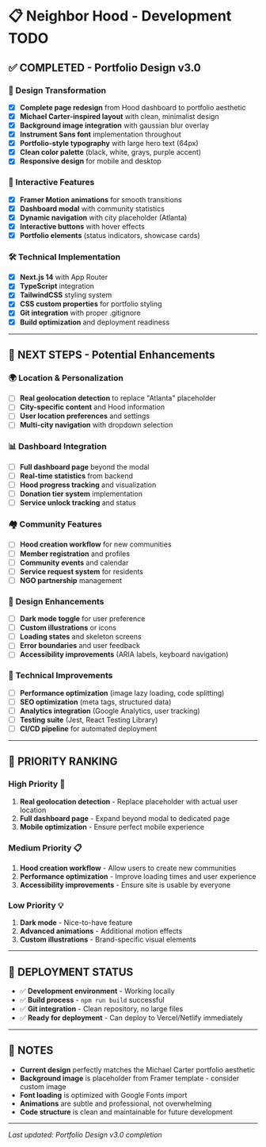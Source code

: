 # 📋 Neighbor Hood - Development TODO

## ✅ **COMPLETED - Portfolio Design v3.0**

### 🎨 Design Transformation
- [x] **Complete page redesign** from Hood dashboard to portfolio aesthetic
- [x] **Michael Carter-inspired layout** with clean, minimalist design
- [x] **Background image integration** with gaussian blur overlay
- [x] **Instrument Sans font** implementation throughout
- [x] **Portfolio-style typography** with large hero text (64px)
- [x] **Clean color palette** (black, white, grays, purple accent)
- [x] **Responsive design** for mobile and desktop

### 🚀 Interactive Features
- [x] **Framer Motion animations** for smooth transitions
- [x] **Dashboard modal** with community statistics
- [x] **Dynamic navigation** with city placeholder (Atlanta)
- [x] **Interactive buttons** with hover effects
- [x] **Portfolio elements** (status indicators, showcase cards)

### 🛠 Technical Implementation
- [x] **Next.js 14** with App Router
- [x] **TypeScript** integration
- [x] **TailwindCSS** styling system
- [x] **CSS custom properties** for portfolio styling
- [x] **Git integration** with proper .gitignore
- [x] **Build optimization** and deployment readiness

---

## 🔄 **NEXT STEPS - Potential Enhancements**

### 🌍 **Location & Personalization**
- [ ] **Real geolocation detection** to replace "Atlanta" placeholder
- [ ] **City-specific content** and Hood information
- [ ] **User location preferences** and settings
- [ ] **Multi-city navigation** with dropdown selection

### 📊 **Dashboard Integration**
- [ ] **Full dashboard page** beyond the modal
- [ ] **Real-time statistics** from backend
- [ ] **Hood progress tracking** and visualization
- [ ] **Donation tier system** implementation
- [ ] **Service unlock tracking** and status

### 🏘️ **Community Features**
- [ ] **Hood creation workflow** for new communities
- [ ] **Member registration** and profiles
- [ ] **Community events** and calendar
- [ ] **Service request system** for residents
- [ ] **NGO partnership** management

### 🎨 **Design Enhancements**
- [ ] **Dark mode toggle** for user preference
- [ ] **Custom illustrations** or icons
- [ ] **Loading states** and skeleton screens
- [ ] **Error boundaries** and user feedback
- [ ] **Accessibility improvements** (ARIA labels, keyboard navigation)

### 🔧 **Technical Improvements**
- [ ] **Performance optimization** (image lazy loading, code splitting)
- [ ] **SEO optimization** (meta tags, structured data)
- [ ] **Analytics integration** (Google Analytics, user tracking)
- [ ] **Testing suite** (Jest, React Testing Library)
- [ ] **CI/CD pipeline** for automated deployment

---

## 🎯 **PRIORITY RANKING**

### **High Priority** 🚨
1. **Real geolocation detection** - Replace placeholder with actual user location
2. **Full dashboard page** - Expand beyond modal to dedicated page
3. **Mobile optimization** - Ensure perfect mobile experience

### **Medium Priority** 📋
1. **Hood creation workflow** - Allow users to create new communities
2. **Performance optimization** - Improve loading times and user experience
3. **Accessibility improvements** - Ensure site is usable by everyone

### **Low Priority** 💡
1. **Dark mode** - Nice-to-have feature
2. **Advanced animations** - Additional motion effects
3. **Custom illustrations** - Brand-specific visual elements

---

## 🚀 **DEPLOYMENT STATUS**

- ✅ **Development environment** - Working locally
- ✅ **Build process** - `npm run build` successful
- ✅ **Git integration** - Clean repository, no large files
- ✅ **Ready for deployment** - Can deploy to Vercel/Netlify immediately

---

## 📝 **NOTES**

- **Current design** perfectly matches the Michael Carter portfolio aesthetic
- **Background image** is placeholder from Framer template - consider custom image
- **Font loading** is optimized with Google Fonts import
- **Animations** are subtle and professional, not overwhelming
- **Code structure** is clean and maintainable for future development

---

*Last updated: Portfolio Design v3.0 completion*
